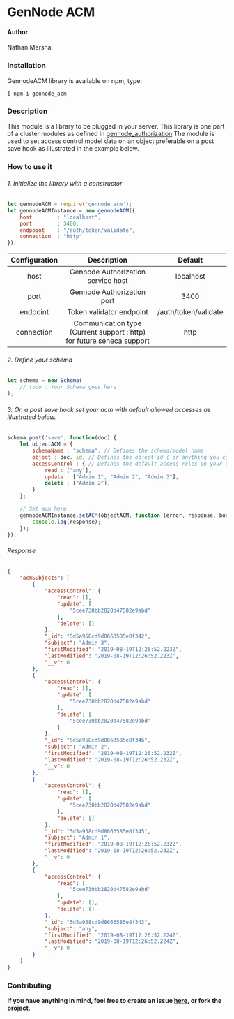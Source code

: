 # GenNode ACM

#### Author
Nathan Mersha

### Installation

GennodeACM library is available on npm, type:

`$ npm i gennode_acm`


### Description
This module is a library to be plugged in your server. This library is one part of a cluster modules as defined in [gennode_authorization](https://www.npmjs.com/package/gennode_authorization)
The module is used to set access control model data on an object preferable on a post save hook as illustrated in the example below.

### How to use it

###### 1. Initialize the library with a constructor

```javascript
let gennodeACM = require('gennode_acm');
let gennodeACMInstance = new gennodeACM({
    host        : "localhost",
    port        : 3400,
    endpoint    : "/auth/token/validate",
    connection  : "http"
});
```

| Configuration | Description | Default |
|:------------:|:-----------:|:-----------:|
|host               |Gennode Authorization service host | localhost |
|port               |Gennode Authorization port         | 3400 |
|endpoint           |Token validator endpoint           | /auth/token/validate |
|connection         |Communication type (Current support : http) for future seneca support | http |

###### 2. Define your schema

```javascript
let schema = new Schema(
    // todo : Your Schema goes here
);

```

###### 3. On a post save hook set your acm with default allowed accesses as illustrated below.

```javascript
schema.post('save', function(doc) {
    let objectACM = {
        schemaName : "schema", // Defines the schema/model name
        object : doc._id, // Defines the object id ( or anything you consider unique )
        accessControl : { // Defines the default access roles on your data
            read : ["any"],
            update : ["Admin 1", "Admin 2", "Admin 3"],
            delete : ["Admin 2"],
        }
    };

    // Set acm here.
    gennodeACMInstance.setACM(objectACM, function (error, response, body) {
        console.log(response);
    });
});
```

###### Response
```json
{
    "acmSubjects": [
        {
            "accessControl": {
                "read": [],
                "update": [
                    "5cee730bb2820d47582e9abd"
                ],
                "delete": []
            },
            "_id": "5d5a958cd9d8663585e8f342",
            "subject": "Admin 3",
            "firstModified": "2019-08-19T12:26:52.223Z",
            "lastModified": "2019-08-19T12:26:52.223Z",
            "__v": 0
        },
        {
            "accessControl": {
                "read": [],
                "update": [
                    "5cee730bb2820d47582e9abd"
                ],
                "delete": [
                    "5cee730bb2820d47582e9abd"
                ]
            },
            "_id": "5d5a958cd9d8663585e8f346",
            "subject": "Admin 2",
            "firstModified": "2019-08-19T12:26:52.232Z",
            "lastModified": "2019-08-19T12:26:52.232Z",
            "__v": 0
        },
        {
            "accessControl": {
                "read": [],
                "update": [
                    "5cee730bb2820d47582e9abd"
                ],
                "delete": []
            },
            "_id": "5d5a958cd9d8663585e8f345",
            "subject": "Admin 1",
            "firstModified": "2019-08-19T12:26:52.232Z",
            "lastModified": "2019-08-19T12:26:52.232Z",
            "__v": 0
        },
        {
            "accessControl": {
                "read": [
                    "5cee730bb2820d47582e9abd"
                ],
                "update": [],
                "delete": []
            },
            "_id": "5d5a958cd9d8663585e8f343",
            "subject": "any",
            "firstModified": "2019-08-19T12:26:52.224Z",
            "lastModified": "2019-08-19T12:26:52.224Z",
            "__v": 0
        }
    ]
}
```
### Contributing
**If you have anything in mind, feel free to create an issue [here](https://github.com/nathan-mersha/gennode_acm), 
or fork the project.**
